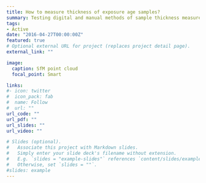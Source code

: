 ```yaml
---
title: How to measure thickness of exposure age samples?
summary: Testing digital and manual methods of sample thickness measurement.
tags:
- Active
date: "2016-04-27T00:00:00Z"
featured: true
# Optional external URL for project (replaces project detail page).
external_link: ""

image:
  caption: SfM point cloud
  focal_point: Smart

links:
#- icon: twitter
#  icon_pack: fab
#  name: Follow
#  url: ""
url_code: ""
url_pdf: ""
url_slides: ""
url_video: ""

# Slides (optional).
#   Associate this project with Markdown slides.
#   Simply enter your slide deck's filename without extension.
#   E.g. `slides = "example-slides"` references `content/slides/example-slides.md`.
#   Otherwise, set `slides = ""`.
#slides: example
---
```

